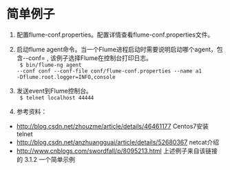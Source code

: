 # 简单例子

1. 配置flume-conf.properties。配置详情查看flume-conf.properties文件。

2. 启动flume agent命令。当一个Flume进程启动时需要说明启动哪个agent，包含--conf=<conf-dir> , 该例子选择Flume在控制台打印日志。<br/>
<code> $ bin/flume-ng agent --conf conf --conf-file conf/flume-conf.properties --name a1 -Dflume.root.logger=INFO,console</code>

3. 发送event到Flume控制台。<br/>
<code> $ telnet localhost 44444 </code> 

4. 参考资料：
 - http://blog.csdn.net/zhouzme/article/details/46461177 Centos7安装telnet 
 - http://blog.csdn.net/anzhuangguai/article/details/52680367 netcat介绍
 - http://www.cnblogs.com/swordfall/p/8095213.html 上述例子来自该链接的 3.1.2 一个简单示例
 
 



